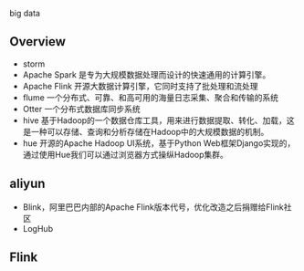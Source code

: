 big data

## Overview
- storm
- Apache Spark 是专为大规模数据处理而设计的快速通用的计算引擎。
- Apache Flink  开源大数据计算引擎，它同时支持了批处理和流处理
- flume 一个分布式、可靠、和高可用的海量日志采集、聚合和传输的系统
- Otter 一个分布式数据库同步系统
- hive 基于Hadoop的一个数据仓库工具，用来进行数据提取、转化、加载，这是一种可以存储、查询和分析存储在Hadoop中的大规模数据的机制。
- hue 开源的Apache Hadoop UI系统，基于Python Web框架Django实现的，通过使用Hue我们可以通过浏览器方式操纵Hadoop集群。

## aliyun
- Blink，阿里巴巴内部的Apache Flink版本代号，优化改造之后捐赠给Flink社区
- LogHub

## Flink
